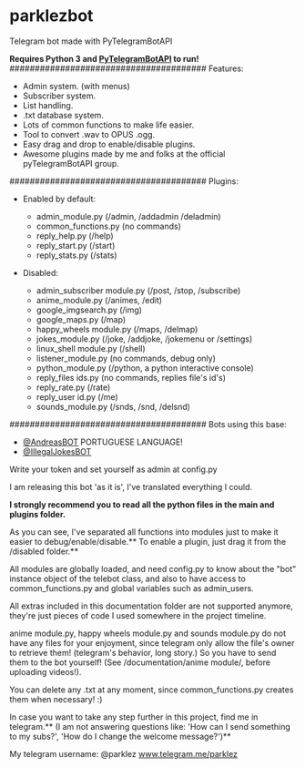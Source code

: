 # parklezbot
Telegram bot made with PyTelegramBotAPI

**Requires Python 3 and [PyTelegramBotAPI](https://github.com/eternnoir/pyTelegramBotAPI) to run!**
#######################################
	Features:

 - Admin system. (with menus)
 - Subscriber system.
 - List handling.
 - .txt database system.
 - Lots of common functions to make life easier.
 - Tool to convert .wav to OPUS .ogg.
 - Easy drag and drop to enable/disable plugins.
 - Awesome plugins made by me and folks at the official pyTelegramBotAPI group.
 
#######################################
	Plugins:
	
 - Enabled by default:
	- admin_module.py (/admin, /addadmin /deladmin)
	- common_functions.py (no commands)
	- reply_help.py (/help)
	- reply_start.py (/start)
	- reply_stats.py (/stats)
	
 - Disabled:
	- admin_subscriber module.py (/post, /stop, /subscribe)
	- anime_module.py (/animes, /edit)
	- google_imgsearch.py (/img)
	- google_maps.py (/map)
	- happy_wheels module.py (/maps, /delmap)
	- jokes_module.py (/joke, /addjoke, /jokemenu or /settings)
	- linux_shell module.py (/shell)
	- listener_module.py (no commands, debug only)
	- python_module.py (/python, a python interactive console)
	- reply_files ids.py (no commands, replies file's id's)
	- reply_rate.py (/rate)
	- reply_user id.py (/me)
	- sounds_module.py (/snds, /snd, /delsnd)
	
#######################################
	Bots using this base:
	
 - [@AndreasBOT](https://telegram.me/andreasbot) PORTUGUESE LANGUAGE!
 - [@IllegalJokesBOT](https://telegram.me/illegaljokesbot)
	
Write your token and set yourself as admin at config.py

I am releasing this bot 'as it is', I've translated everything I could.

**I strongly recommend you to read all the python files in the main and plugins folder.**

As you can see, I've separated all functions into modules just to make it easier to debug/enable/disable.** To enable a plugin, just drag it from the /disabled folder.**

All modules are globally loaded, and need config.py to know about the "bot" instance object of the telebot class, and also to have access to common_functions.py and global variables such as admin_users.

All extras included in this documentation folder are not supported anymore, they're just pieces of code I used somewhere in the project timeline.

anime module.py, happy wheels module.py and sounds module.py do not have any files for your enjoyment, since telegram only allow the file's owner to retrieve them! (telegram's behavior, long story.) So you have to send them to the bot yourself! (See /documentation/anime module/, before uploading videos!).

You can delete any .txt at any moment, since common_functions.py creates them when necessary! :)

In case you want to take any step further in this project, find me in telegram.** (I am not answering questions like: 'How can I send something to my subs?', 'How do I change the welcome message?')**

My telegram username: @parklez
www.telegram.me/parklez
